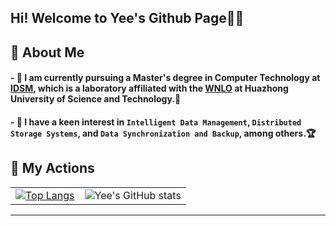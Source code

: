 ## Hi! Welcome to Yee's Github Page👋👋


## 🌻 About Me
#### - 🔭 I am currently pursuing a Master's degree in Computer Technology at [IDSM](http://idsm.wnlo.hust.edu.cn/index.htm), which is a laboratory affiliated with the [WNLO](http://english.wnlo.hust.edu.cn/) at Huazhong University of Science and Technology.🏫
#### - 🤩 I have a keen interest in `Intelligent Data Management`, `Distributed Storage Systems`, and `Data Synchronization and Backup`, among others.🏆

## 🌲 My Actions

<div align="center">

| |  |
|:-------------:|:-----------------:|
| [![Top Langs](https://github-readme-stats.vercel.app/api/top-langs/?username=Yee686)](https://github.com/Yee686/github-readme-stats) | ![Yee's GitHub stats](https://github-readme-stats.vercel.app/api?username=Yee686&show_icons=true&theme=tokyonight) |

</div>

---
